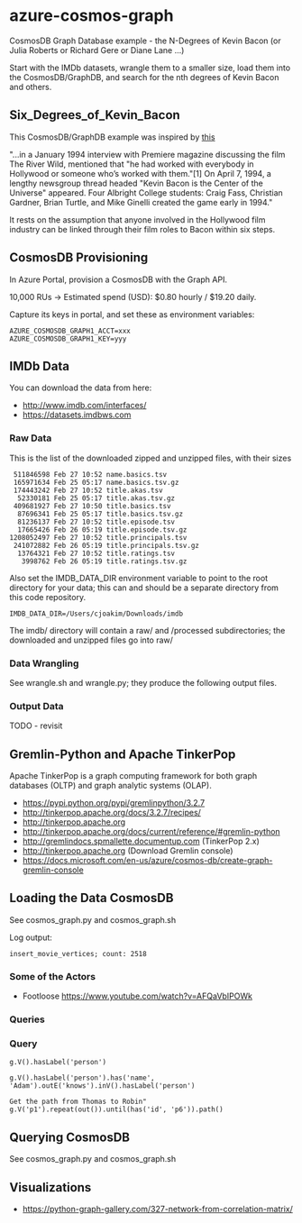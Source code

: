 # azure-cosmos-graph

CosmosDB Graph Database example - the N-Degrees of Kevin Bacon (or Julia Roberts or Richard Gere or Diane Lane ...)

Start with the IMDb datasets, wrangle them to a smaller size, load them into
the CosmosDB/GraphDB, and search for the nth degrees of Kevin Bacon and others.

## Six_Degrees_of_Kevin_Bacon

This CosmosDB/GraphDB example was inspired by [this](https://en.wikipedia.org/wiki/Six_Degrees_of_Kevin_Bacon)

"...in a January 1994 interview with Premiere magazine discussing the film The River Wild, mentioned that "he had worked with everybody in Hollywood or someone who’s worked with them."[1] On April 7, 1994, a lengthy newsgroup thread headed "Kevin Bacon is the Center of the Universe" appeared.  Four Albright College students: Craig Fass, Christian Gardner, Brian Turtle, and Mike Ginelli created the game early in 1994."

It rests on the assumption that anyone involved in the Hollywood film industry can be linked through their film roles to Bacon within six steps.

## CosmosDB Provisioning

In Azure Portal, provision a CosmosDB with the Graph API.

10,000 RUs -> Estimated spend (USD): $0.80 hourly / $19.20 daily.

Capture its keys in portal, and set these as environment variables:
```
AZURE_COSMOSDB_GRAPH1_ACCT=xxx
AZURE_COSMOSDB_GRAPH1_KEY=yyy
```

## IMDb Data

You can download the data from here:

- http://www.imdb.com/interfaces/
- https://datasets.imdbws.com

### Raw Data

This is the list of the downloaded zipped and unzipped files, with their sizes
```
 511846598 Feb 27 10:52 name.basics.tsv
 165971634 Feb 25 05:17 name.basics.tsv.gz
 174443242 Feb 27 10:52 title.akas.tsv
  52330181 Feb 25 05:17 title.akas.tsv.gz
 409681927 Feb 27 10:50 title.basics.tsv
  87696341 Feb 25 05:17 title.basics.tsv.gz
  81236137 Feb 27 10:52 title.episode.tsv
  17665426 Feb 26 05:19 title.episode.tsv.gz
1208052497 Feb 27 10:52 title.principals.tsv
 241072882 Feb 26 05:19 title.principals.tsv.gz
  13764321 Feb 27 10:52 title.ratings.tsv
   3998762 Feb 26 05:19 title.ratings.tsv.gz
```

Also set the IMDB_DATA_DIR environment variable to point to the root directory
for your data; this can and should be a separate directory from this code repository.
```
IMDB_DATA_DIR=/Users/cjoakim/Downloads/imdb
```

The imdb/ directory will contain a raw/ and /processed subdirectories;
the downloaded and unzipped files go into raw/

### Data Wrangling

See wrangle.sh and wrangle.py; they produce the following output files.

### Output Data

TODO - revisit

## Gremlin-Python and Apache TinkerPop

Apache TinkerPop is a graph computing framework for both graph databases (OLTP)
and graph analytic systems (OLAP).

- https://pypi.python.org/pypi/gremlinpython/3.2.7
- http://tinkerpop.apache.org/docs/3.2.7/recipes/
- http://tinkerpop.apache.org
- http://tinkerpop.apache.org/docs/current/reference/#gremlin-python
- http://gremlindocs.spmallette.documentup.com (TinkerPop 2.x)
- http://tinkerpop.apache.org (Download Gremlin console)
- https://docs.microsoft.com/en-us/azure/cosmos-db/create-graph-gremlin-console

## Loading the Data CosmosDB

See cosmos_graph.py and cosmos_graph.sh

Log output:
```
insert_movie_vertices; count: 2518

```

### Some of the Actors

- Footloose https://www.youtube.com/watch?v=AFQaVbIPOWk


### Queries





### Query

```
g.V().hasLabel('person')

g.V().hasLabel('person').has('name', 'Adam').outE('knows').inV().hasLabel('person')

Get the path from Thomas to Robin"
g.V('p1').repeat(out()).until(has('id', 'p6')).path()
```


## Querying CosmosDB

See cosmos_graph.py and cosmos_graph.sh



## Visualizations

- https://python-graph-gallery.com/327-network-from-correlation-matrix/

